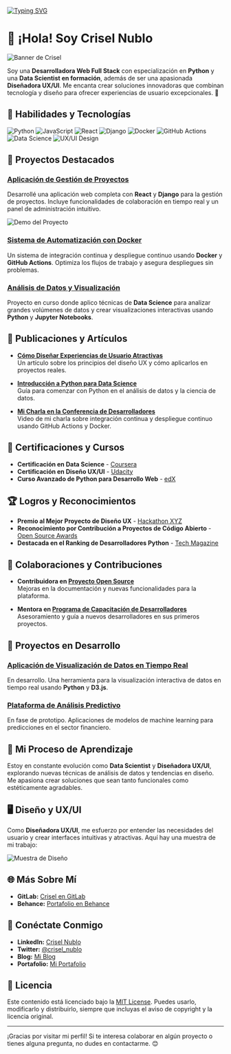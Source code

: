 <a href="https://git.io/typing-svg"><img src="https://readme-typing-svg.demolab.com?font=Great+Vibes&weight=700&pause=1000&color=A793F7&background=FFF9F000&width=435&lines=Hello%2C+World!+...+I'm+Crisel+%F0%9F%AA%BB;%F0%9F%8C%8CWelcome+to+my+GitHub+Profile!;%F0%9F%8E%A8+Designing+with+a+smile%2C+coding+with+passion%F0%9F%91%A9%F0%9F%8F%BC%E2%80%8D%F0%9F%92%BB!;%F0%9F%AB%B6%F0%9F%8F%BBExplore+my+work+and+let%E2%80%99s+connect!" alt="Typing SVG" /></a>
# 🪻 ¡Hola! Soy Crisel Nublo
![Banner de Crisel](https://github.com/CriselPy/CriselPy/blob/main/Banner%20Crisel.gif)


Soy una **Desarrolladora Web Full Stack** con especialización en **Python** y una **Data Scientist en formación**, además de ser una apasionada **Diseñadora UX/UI**. Me encanta crear soluciones innovadoras que combinan tecnología y diseño para ofrecer experiencias de usuario excepcionales. 🚀


## 🌟 Habilidades y Tecnologías

![Python](https://img.shields.io/badge/-Python-3776AB?style=flat&logo=Python&logoColor=white)
![JavaScript](https://img.shields.io/badge/-JavaScript-F7DF1E?style=flat&logo=JavaScript&logoColor=black)
![React](https://img.shields.io/badge/-React-61DAFB?style=flat&logo=React&logoColor=white)
![Django](https://img.shields.io/badge/-Django-092E20?style=flat&logo=Django&logoColor=white)
![Docker](https://img.shields.io/badge/-Docker-2496ED?style=flat&logo=Docker&logoColor=white)
![GitHub Actions](https://img.shields.io/badge/-GitHub%20Actions-2088FF?style=flat&logo=GitHub%20Actions&logoColor=white)
![Data Science](https://img.shields.io/badge/-Data%20Science-007ACC?style=flat&logo=Jupyter&logoColor=white)
![UX/UI Design](https://img.shields.io/badge/-UX%2FUI%20Design-FF6F61?style=flat&logo=Adobe%20XD&logoColor=white)

## 🚀 Proyectos Destacados

### **[Aplicación de Gestión de Proyectos](https://github.com/crisel/gestion-proyectos)**
Desarrollé una aplicación web completa con **React** y **Django** para la gestión de proyectos. Incluye funcionalidades de colaboración en tiempo real y un panel de administración intuitivo.

![Demo del Proyecto](https://media.giphy.com/media/3o7aD2d7hy9ktXNDP2/giphy.gif)

### **[Sistema de Automatización con Docker](https://github.com/crisel/automacion-docker)**
Un sistema de integración continua y despliegue continuo usando **Docker** y **GitHub Actions**. Optimiza los flujos de trabajo y asegura despliegues sin problemas.

### **[Análisis de Datos y Visualización](https://github.com/crisel/analisis-datos)**
Proyecto en curso donde aplico técnicas de **Data Science** para analizar grandes volúmenes de datos y crear visualizaciones interactivas usando **Python** y **Jupyter Notebooks**.

## 📝 Publicaciones y Artículos

- **[Cómo Diseñar Experiencias de Usuario Atractivas](https://crisel.github.io/blog/ux-design)**  
  Un artículo sobre los principios del diseño UX y cómo aplicarlos en proyectos reales.

- **[Introducción a Python para Data Science](https://crisel.github.io/blog/python-data-science)**  
  Guía para comenzar con Python en el análisis de datos y la ciencia de datos.

- **[Mi Charla en la Conferencia de Desarrolladores](https://youtube.com/link-a-tu-charla)**  
  Video de mi charla sobre integración continua y despliegue continuo usando GitHub Actions y Docker.

## 📜 Certificaciones y Cursos

- **Certificación en Data Science** - [Coursera](https://www.coursera.org/learn/data-science)
- **Certificación en Diseño UX/UI** - [Udacity](https://www.udacity.com/course/ux-designer-nanodegree--nd578)
- **Curso Avanzado de Python para Desarrollo Web** - [edX](https://www.edx.org/course/advanced-python-for-web-development)

## 🏆 Logros y Reconocimientos

- **Premio al Mejor Proyecto de Diseño UX** - [Hackathon XYZ](https://hackathonxyz.com/ganadores)
- **Reconocimiento por Contribución a Proyectos de Código Abierto** - [Open Source Awards](https://opensourceawards.org/ganadores)
- **Destacada en el Ranking de Desarrolladores Python** - [Tech Magazine](https://techmagazine.com/rankings)

## 🤝 Colaboraciones y Contribuciones

- **Contribuidora en [Proyecto Open Source](https://github.com/open-source-project)**  
  Mejoras en la documentación y nuevas funcionalidades para la plataforma.

- **Mentora en [Programa de Capacitación de Desarrolladores](https://developer-mentorship.org)**  
  Asesoramiento y guía a nuevos desarrolladores en sus primeros proyectos.

## 🔄 Proyectos en Desarrollo

### **[Aplicación de Visualización de Datos en Tiempo Real](https://github.com/crisel/visualizacion-tiempo-real)**
En desarrollo. Una herramienta para la visualización interactiva de datos en tiempo real usando **Python** y **D3.js**.

### **[Plataforma de Análisis Predictivo](https://github.com/crisel/analisis-predictivo)**
En fase de prototipo. Aplicaciones de modelos de machine learning para predicciones en el sector financiero.

## 🌱 Mi Proceso de Aprendizaje

Estoy en constante evolución como **Data Scientist** y **Diseñadora UX/UI**, explorando nuevas técnicas de análisis de datos y tendencias en diseño. Me apasiona crear soluciones que sean tanto funcionales como estéticamente agradables.

## 🖥️ Diseño y UX/UI

Como **Diseñadora UX/UI**, me esfuerzo por entender las necesidades del usuario y crear interfaces intuitivas y atractivas. Aquí hay una muestra de mi trabajo:

![Muestra de Diseño](https://img.shields.io/badge/-Muestra%20de%20Dise%C3%B1o-FF6F61?style=flat&logo=Adobe%20XD&logoColor=white)

## 🌐 Más Sobre Mí

- **GitLab:** [Crisel en GitLab](https://gitlab.com/crisel)
- **Behance:** [Portafolio en Behance](https://www.behance.net/crisel)

## 🤝 Conéctate Conmigo

- **LinkedIn:** [Crisel Nublo](https://www.linkedin.com/in/crisel-nublo/)
- **Twitter:** [@crisel_nublo](https://twitter.com/crisel_nublo)
- **Blog:** [Mi Blog](https://crisel.github.io/blog/)
- **Portafolio:** [Mi Portafolio](https://crisel.github.io/portafolio/)

## 📜 Licencia

Este contenido está licenciado bajo la [MIT License](LICENSE). Puedes usarlo, modificarlo y distribuirlo, siempre que incluyas el aviso de copyright y la licencia original.

---

¡Gracias por visitar mi perfil! Si te interesa colaborar en algún proyecto o tienes alguna pregunta, no dudes en contactarme. 😊

